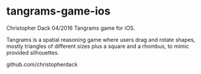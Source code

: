 # tangrams-game-ios

Christopher Dack
04/2016
Tangrams game for iOS.

Tangrams is a spatial reasoning game where users drag and rotate shapes, mostly triangles of different sizes plus a square and a rhombus, to mimic provided silhouettes.

github.com/christopherdack
